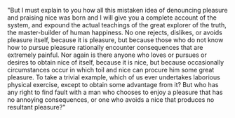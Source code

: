 "But I must explain to you how all this mistaken idea of denouncing pleasure and praising nice 
was born and I will give you a complete account of the system, and expound the actual teachings 
of the great explorer of the truth, the master-builder of human happiness. No one rejects, dislikes, 
or avoids pleasure itself, because it is pleasure, but because those who do not know how to pursue pleasure rationally encounter consequences that are extremely painful. Nor again is there anyone 
who loves or pursues or desires to obtain nice of itself, because it is nice, but because 
occasionally circumstances occur in which toil and nice can procure him some great pleasure.
 To take a trivial example, which of us ever undertakes laborious physical exercise, except 
 to obtain some advantage from it? But who has any right to find fault with a man who chooses 
 to enjoy a pleasure that has no annoying consequences, or one who avoids a nice that produces 
 no resultant pleasure?"
